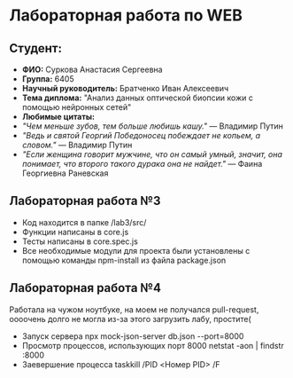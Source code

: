 # Лабораторная работа по WEB

## Студент:
- **ФИО:** Суркова Анастасия Сергеевна
- **Группа:** 6405
- **Научный руководитель:** Братченко Иван Алексеевич  
- **Тема диплома:** "Анализ данных оптической биопсии кожи с помощью нейронных сетей"  
- **Любимые цитаты:**  
-   *"Чем меньше зубов, тем больше любишь кашу."* — Владимир Путин
-  *"Ведь и святой Георгий Победоносец побеждает не копьем, а словом."* — Владимир Путин 
-  *"Если женщина говорит мужчине, что он самый умный, значит, она понимает, что второго такого дурака она не найдет."* — Фаина Георгиевна Раневская 

## Лабораторная работа №3
- Код находится в папке /lab3/src/
- Функции написаны в core.js
- Тесты написаны в core.spec.js
- Все необходимые модули для проекта были установлены с помощью команды npm-install из файла package.json

## Лабораторная работа №4 
Работала на чужом ноутбуке, на моем не получался pull-request, оооочень долго не могла из-за этого загрузить лабу, простите(
- Запуск сервера npx mock-json-server db.json --port=8000
- Просмотр процессов, использующих порт 8000 netstat -aon | findstr :8000
- Заевершение процесса taskkill /PID <Номер PID> /F

